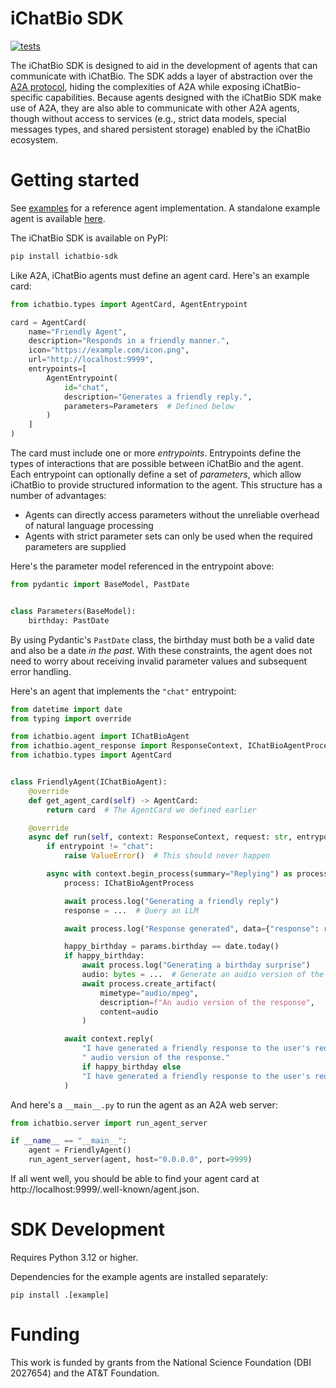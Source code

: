 # iChatBio SDK

[![tests](https://github.com/acislab/ichatbio-sdk/actions/workflows/tests.yml/badge.svg)](https://github.com/acislab/ichatbio-sdk/actions/workflows/tests.yml)

The iChatBio SDK is designed to aid in the development of agents that can communicate with iChatBio. The SDK adds a
layer of abstraction over the [A2A protocol](https://github.com/google/a2a), hiding the complexities of A2A while
exposing iChatBio-specific capabilities. Because agents designed with the iChatBio SDK make use of A2A, they are also
able to communicate with other A2A agents, though without access to services (e.g., strict data models, special messages
types, and shared persistent storage) enabled by the iChatBio ecosystem.

# Getting started

See [examples](examples) for a reference agent implementation. A standalone example agent is
available [here](https://github.com/mielliott/ichatbio-agent-example).

The iChatBio SDK is available on PyPI:

```sh
pip install ichatbio-sdk
```

Like A2A, iChatBio agents must define an agent card. Here's an example card:

```python
from ichatbio.types import AgentCard, AgentEntrypoint

card = AgentCard(
    name="Friendly Agent",
    description="Responds in a friendly manner.",
    icon="https://example.com/icon.png",
    url="http://localhost:9999",
    entrypoints=[
        AgentEntrypoint(
            id="chat",
            description="Generates a friendly reply.",
            parameters=Parameters  # Defined below
        )
    ]
)
```

The card must include one or more *entrypoints*. Entrypoints define the types of interactions that are possible between
iChatBio and the agent. Each entrypoint can optionally define a set of *parameters*, which allow iChatBio to provide
structured information to the agent. This structure has a number of advantages:

* Agents can directly access parameters without the unreliable overhead of natural language processing
* Agents with strict parameter sets can only be used when the required parameters are supplied

Here's the parameter model referenced in the entrypoint above:

```python
from pydantic import BaseModel, PastDate


class Parameters(BaseModel):
    birthday: PastDate
```

By using Pydantic's `PastDate` class, the birthday must both be a valid date and also be a date *in the past*. With
these constraints, the agent does not need to worry about receiving invalid parameter values and subsequent error
handling.

Here's an agent that implements the `"chat"` entrypoint:

```python
from datetime import date
from typing import override

from ichatbio.agent import IChatBioAgent
from ichatbio.agent_response import ResponseContext, IChatBioAgentProcess
from ichatbio.types import AgentCard


class FriendlyAgent(IChatBioAgent):
    @override
    def get_agent_card(self) -> AgentCard:
        return card  # The AgentCard we defined earlier

    @override
    async def run(self, context: ResponseContext, request: str, entrypoint: str, params: Parameters):
        if entrypoint != "chat":
            raise ValueError()  # This should never happen

        async with context.begin_process(summary="Replying") as process:
            process: IChatBioAgentProcess

            await process.log("Generating a friendly reply")
            response = ...  # Query an LLM

            await process.log("Response generated", data={"response": response})

            happy_birthday = params.birthday == date.today()
            if happy_birthday:
                await process.log("Generating a birthday surprise")
                audio: bytes = ...  # Generate an audio version of the response
                await process.create_artifact(
                    mimetype="audio/mpeg",
                    description=f"An audio version of the response",
                    content=audio
                )

            await context.reply(
                "I have generated a friendly response to the user's request. For their birthday, I also generated an"
                " audio version of the response."
                if happy_birthday else
                "I have generated a friendly response to the user's request."
            )
```

And here's a `__main__.py` to run the agent as an A2A web server:

```python
from ichatbio.server import run_agent_server

if __name__ == "__main__":
    agent = FriendlyAgent()
    run_agent_server(agent, host="0.0.0.0", port=9999)
```

If all went well, you should be able to find your agent card at http://localhost:9999/.well-known/agent.json.

# SDK Development

Requires Python 3.12 or higher.

Dependencies for the example agents are installed separately:

```
pip install .[example]
```

# Funding

This work is funded by grants from the National Science Foundation (DBI 2027654) and the AT&T Foundation.
